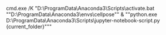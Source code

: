cmd.exe /K "D:\ProgramData\Anaconda3\Scripts\activate.bat ""D:\ProgramData\Anaconda3\envs\cellpose"" & ""python.exe D:\ProgramData\Anaconda3\Scripts\jupyter-notebook-script.py {current_folder}"""
